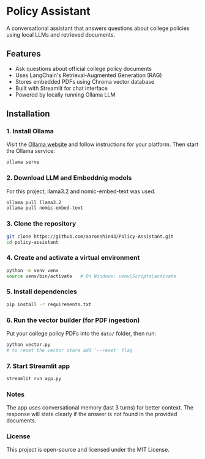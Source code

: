 # Policy Assistant

A conversational assistant that answers questions about college policies using local LLMs and retrieved documents.

## Features

- Ask questions about official college policy documents
- Uses LangChain's Retrieval-Augmented Generation (RAG)
- Stores embedded PDFs using Chroma vector database
- Built with Streamlit for chat interface
- Powered by locally running Ollama LLM

## Installation

### 1. **Install Ollama**

Visit the [Ollama website](https://ollama.com/) and follow instructions for your platform.
Then start the Ollama service:

```bash
ollama serve
```

### 2. **Download LLM and Embeddnig models**

For this project, llama3.2 and nomic-embed-text was used.

```bash
ollama pull llama3.2
ollama pull nomic-embed-text
```

### 3. **Clone the repository**

```bash
git clone https://github.com/aaronshin43/Policy-Assistant.git
cd policy-assistant
```

### 4. **Create and activate a virtual environment**

```bash
python -m venv venv
source venv/bin/activate   # On Windows: venv\Scripts\activate
```

### 5. **Install dependencies**

```bash
pip install -r requirements.txt
```

### 6. **Run the vector builder (for PDF ingestion)**

Put your college policy PDFs into the ```data/``` folder, then run:
```bash
python vector.py
# to reset the vector store add '--reset' flag
```

### 7. **Start Streamlit app**

```bash
streamlit run app.py
```

### Notes
The app uses conversational memory (last 3 turns) for better context.
The response will state clearly if the answer is not found in the provided documents.

### License
This project is open-source and licensed under the MIT License.